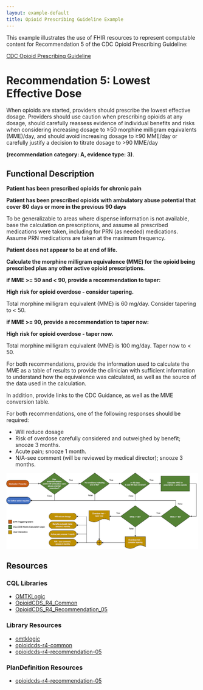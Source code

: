 ```yaml
---
layout: example-default
title: Opioid Prescribing Guideline Example
---
```


This example illustrates the use of FHIR resources to represent computable content for Recommendation 5 of the CDC Opioid Prescribing Guideline:

[CDC Opioid Prescribing Guideline](https://www.cdc.gov/mmwr/volumes/65/rr/rr6501e1.htm)

# Recommendation 5: Lowest Effective Dose
When opioids are started, providers should prescribe the lowest effective dosage. Providers should use caution when prescribing opioids at any dosage, should carefully reassess evidence of individual benefits and risks when considering increasing dosage to ≥50 morphine milligram equivalents (MME)/day, and should avoid increasing dosage to ≥90 MME/day or carefully justify a decision to titrate dosage to >90 MME/day

**(recommendation category: A, evidence type: 3)**.

## Functional Description

**Patient has been prescribed opioids for chronic pain**

**Patient has been prescribed opioids with ambulatory abuse potential that cover 80 days or more in the previous 90 days**

To be generalizable to areas where dispense information is not available, base the calculation on prescriptions, and assume all prescribed medications were taken, including for PRN (as needed) medications. Assume PRN medications are taken at the maximum frequency.

**Patient does not appear to be at end of life.**

**Calculate the morphine milligram equivalence (MME) for the opioid being prescribed plus any other active opioid prescriptions.**

**if MME >= 50 and < 90, provide a recommendation to taper:**

**High risk for opioid overdose - consider tapering.**

Total morphine milligram equivalent (MME) is 60 mg/day. Consider tapering to < 50.

**if MME >= 90, provide a recommendation to taper now:**

**High risk for opioid overdose - taper now.**

Total morphine milligram equivalent (MME) is 100 mg/day. Taper now to < 50.

For both recommendations, provide the information used to calculate the MME as a table of results to provide the clinician with sufficient information to understand how the equivalence was calculated, as well as the source of the data used in the calculation.

In addition, provide links to the CDC Guidance, as well as the MME conversion table.

For both recommendations, one of the following responses should be required:

* Will reduce dosage
* Risk of overdose carefully considered and outweighed by benefit; snooze 3 months.
* Acute pain; snooze 1 month.
* N/A-see comment (will be reviewed by medical director); snooze 3 months.

<div>
  <img src="../../assets/images/Recommendation05-Flow.png"/>
</div>

## Resources

### CQL Libraries
* [OMTKLogic](OMTKLogic-0.0.0.html)
* [OpioidCDS_R4_Common](OpioidCDS_R4_Common-0.1.0.html)
* [OpioidCDS_R4_Recommendation_05](OpioidCDS_R4_Recommendation_05-0.1.0.html)

### Library Resources
* [omtklogic](../../Library-omtklogic.html)
* [opioidcds-r4-common](../../Library-opioidcds-r4-common.html)
* [opioidcds-r4-recommendation-05](../../Library-opioidcds-r4-recommendation-05.html)

### PlanDefinition Resources
* [opioidcds-r4-recommendation-05](../../PlanDefinition-opioidcds-r4-recommendation-05.html)

